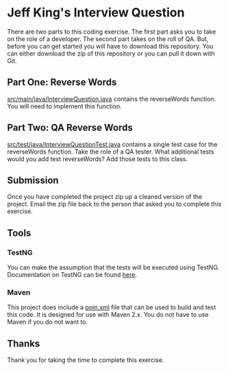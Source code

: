 Jeff King's Interview Question
==============================

There are two parts to this coding exercise.
The first part asks you to take on the role of a developer.
The second part takes on the roll of QA.
But, before you can get started you will have to download this repository.
You can either download the zip of this repository or you can pull it down with Git.

Part One: Reverse Words
-----------------------

[src/main/java/InterviewQuestion.java](src/main/java/InterviewQuestion.java) contains the reverseWords function.
You will need to implement this function.

Part Two: QA Reverse Words
--------------------------

[src/test/java/InterviewQuestionTest.java](src/test/java/InterviewQuestionTest.java) contains a single test case for the reverseWords function.
Take the role of a QA tester.
What additional tests would you add test reverseWords?
Add those tests to this class.

Submission
----------

Once you have completed the project zip up a cleaned version of the project.
Email the zip file back to the person that asked you to complete this exercise.

Tools
-----

### TestNG

You can make the assumption that the tests will be executed using TestNG.
Documentation on TestNG can be found [here](http://testng.org/doc/documentation-main.html).

### Maven
This project does include a [pom.xml](pom.xml) file that can be used to build and test this code.
It is designed for use with Maven 2.x.
You do not have to use Maven if you do not want to.

Thanks
------

Thank you for taking the time to complete this exercise.
